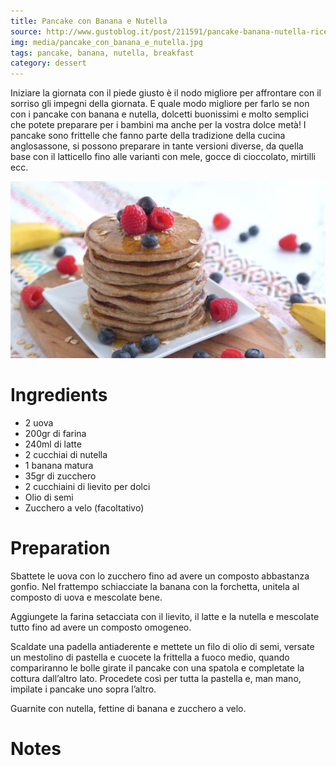 ```yaml
---
title: Pancake con Banana e Nutella
source: http://www.gustoblog.it/post/211591/pancake-banana-nutella-ricetta
img: media/pancake_con_banana_e_nutella.jpg
tags: pancake, banana, nutella, breakfast
category: dessert
---
```


Iniziare la giornata con il piede giusto è il nodo migliore per affrontare con il sorriso gli impegni della giornata. E quale modo migliore per farlo se non con i pancake con banana e nutella, dolcetti buonissimi e molto semplici che potete preparare per i bambini ma anche per la vostra dolce metà! I pancake sono frittelle che fanno parte della tradizione della cucina anglosassone, si possono preparare in tante versioni diverse, da quella base con il latticello fino alle varianti con mele, gocce di cioccolato, mirtilli ecc. 

![Pancake con Banana e Nutella](media/pancake_con_banana_e_nutella.jpg)

Ingredients
===========

* 2 uova
* 200gr di farina
* 240ml di latte
* 2 cucchiai di nutella
* 1 banana matura
* 35gr di zucchero
* 2 cucchiaini di lievito per dolci
* Olio di semi
* Zucchero a velo (facoltativo) 

Preparation
===========

Sbattete le uova con lo zucchero fino ad avere un composto abbastanza gonfio. Nel frattempo schiacciate la banana con la forchetta, unitela al composto di uova e mescolate bene.

Aggiungete la farina setacciata con il lievito, il latte e la nutella e mescolate tutto fino ad avere un composto omogeneo.

Scaldate una padella antiaderente e mettete un filo di olio di semi, versate un mestolino di pastella e cuocete la frittella a fuoco medio, quando compariranno le bolle girate il pancake con una spatola e completate la cottura dall’altro lato. Procedete così per tutta la pastella e, man mano, impilate i pancake uno sopra l’altro.

Guarnite con nutella, fettine di banana e zucchero a velo.

Notes
=====

